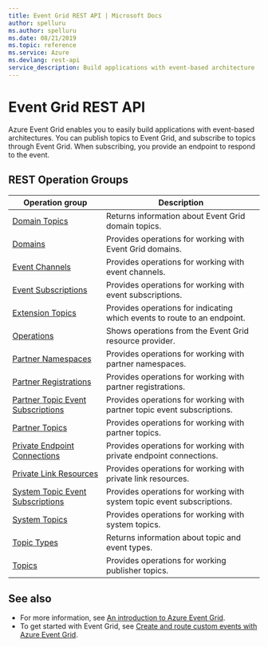 ```yaml
---
title: Event Grid REST API | Microsoft Docs
author: spelluru
ms.author: spelluru
ms.date: 08/21/2019
ms.topic: reference
ms.service: Azure
ms.devlang: rest-api
service_description: Build applications with event-based architecture
---
```


# Event Grid REST API

Azure Event Grid enables you to easily build applications with event-based architectures. You can publish topics to Event Grid, and subscribe to topics through Event Grid. When subscribing, you provide an endpoint to respond to the event. 

## REST Operation Groups 

| Operation group | Description                                                        |
|-----------------|--------------------------------------------------------------------|
| [Domain Topics](xref:management.azure.com.eventgrid.domaintopics) | Returns information about Event Grid domain topics. |
| [Domains](xref:management.azure.com.eventgrid.domains) | Provides operations for working with Event Grid domains. |
| [Event Channels](xref:management.azure.com.eventgrid.eventchannels) | Provides operations for working with event channels. |
| [Event Subscriptions](xref:management.azure.com.eventgrid.eventsubscriptions) | Provides operations for working with event subscriptions. |
| [Extension Topics](xref:management.azure.com.eventgrid.extensiontopics) | Provides operations for indicating which events to route to an endpoint. |
| [Operations](xref:management.azure.com.eventgrid.operations) | Shows operations from the Event Grid resource provider. |
| [Partner Namespaces](xref:management.azure.com.eventgrid.partnernamespaces) | Provides operations for working with partner namespaces. |
| [Partner Registrations](xref:management.azure.com.eventgrid.partnerregistrations) | Provides operations for working with partner registrations. |
| [Partner Topic Event Subscriptions](xref:management.azure.com.eventgrid.partnertopiceventsubscriptions) | Provides operations for working with partner topic event subscriptions. |
| [Partner Topics](xref:management.azure.com.eventgrid.partnertopics) | Provides operations for working with partner topics. |
| [Private Endpoint Connections](xref:management.azure.com.eventgrid.privateendpointconnections) | Provides operations for working with private endpoint connections. |
| [Private Link Resources](xref:management.azure.com.eventgrid.privatelinkresources) | Provides operations for working with private link resources. |
| [System Topic Event Subscriptions](xref:management.azure.com.eventgrid.systemtopiceventsubscriptions) | Provides operations for working with system topic event subscriptions. |
| [System Topics](xref:management.azure.com.eventgrid.systemtopics) | Provides operations for working with system topics. |
| [Topic Types](xref:management.azure.com.eventgrid.topictypes) | Returns information about topic and event types. |
| [Topics](xref:management.azure.com.eventgrid.topics) | Provides operations for working publisher topics. |

## See also

- For more information, see [An introduction to Azure Event Grid](https://docs.microsoft.com/azure/event-grid/overview).
- To get started with Event Grid, see [Create and route custom events with Azure Event Grid](https://docs.microsoft.com/azure/event-grid/custom-event-quickstart).
